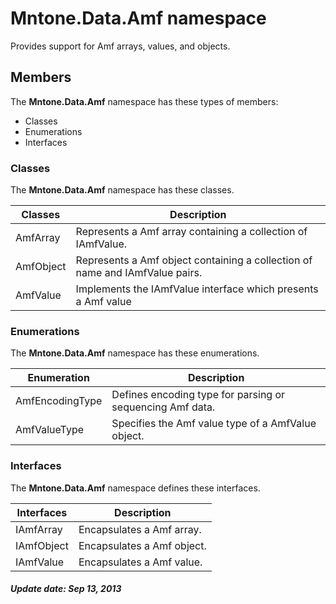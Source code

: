 # Mntone.Data.Amf namespace
Provides support for Amf arrays, values, and objects.

## Members
The **Mntone.Data.Amf** namespace has these types of members:

- Classes
- Enumerations
- Interfaces

### Classes
The **Mntone.Data.Amf** namespace has these classes.

Classes  |Description
---------|-----------
AmfArray |Represents a Amf array containing a collection of IAmfValue.
AmfObject|Represents a Amf object containing a collection of name and IAmfValue pairs.
AmfValue |Implements the IAmfValue interface which presents a Amf value

### Enumerations
The **Mntone.Data.Amf** namespace has these enumerations.

Enumeration    |Description
---------------|-----------
AmfEncodingType|Defines encoding type for parsing or sequencing Amf data.
AmfValueType   |Specifies the Amf value type of a AmfValue object.

### Interfaces
The **Mntone.Data.Amf** namespace defines these interfaces.

Interfaces|Description
----------|-----------
IAmfArray |Encapsulates a Amf array.
IAmfObject|Encapsulates a Amf object.
IAmfValue |Encapsulates a Amf value.

##### Update date: Sep 13, 2013